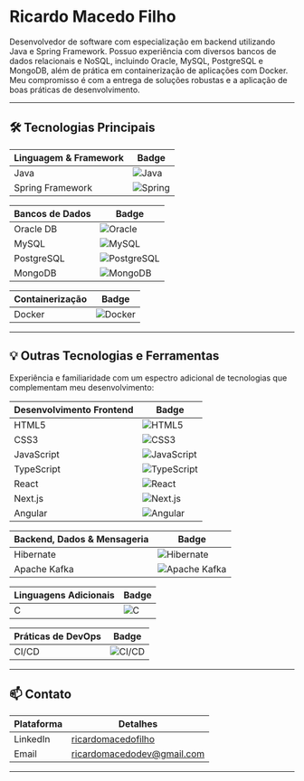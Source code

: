# Ricardo Macedo Filho

Desenvolvedor de software com especialização em backend utilizando Java e Spring Framework. Possuo experiência com diversos bancos de dados relacionais e NoSQL, incluindo Oracle, MySQL, PostgreSQL e MongoDB, além de prática em containerização de aplicações com Docker. Meu compromisso é com a entrega de soluções robustas e a aplicação de boas práticas de desenvolvimento.

---

## 🛠️ Tecnologias Principais

| Linguagem & Framework | Badge |
| ---------------------- | ----- |
| Java                   | ![Java](https://img.shields.io/badge/Java-ED8B00?style=for-the-badge&logo=java&logoColor=white) |
| Spring Framework       | ![Spring](https://img.shields.io/badge/Spring-6DB33F?style=for-the-badge&logo=spring&logoColor=white) |

| Bancos de Dados | Badge |
| --------------- | ----- |
| Oracle DB       | ![Oracle](https://img.shields.io/badge/Oracle-F80000?style=for-the-badge&logo=oracle&logoColor=white) |
| MySQL           | ![MySQL](https://img.shields.io/badge/MySQL-005C84?style=for-the-badge&logo=mysql&logoColor=white) |
| PostgreSQL      | ![PostgreSQL](https://img.shields.io/badge/PostgreSQL-316192?style=for-the-badge&logo=postgresql&logoColor=white) |
| MongoDB         | ![MongoDB](https://img.shields.io/badge/MongoDB-47A248?style=for-the-badge&logo=mongodb&logoColor=white) |

| Containerização | Badge |
| --------------- | ----- |
| Docker          | ![Docker](https://img.shields.io/badge/Docker-2496ED?style=for-the-badge&logo=docker&logoColor=white) |

---

## 💡 Outras Tecnologias e Ferramentas

Experiência e familiaridade com um espectro adicional de tecnologias que complementam meu desenvolvimento:

| Desenvolvimento Frontend | Badge |
| ------------------------ | ----- |
| HTML5                    | ![HTML5](https://img.shields.io/badge/HTML5-E34F26?style=for-the-badge&logo=html5&logoColor=white) |
| CSS3                     | ![CSS3](https://img.shields.io/badge/CSS3-1572B6?style=for-the-badge&logo=css3&logoColor=white) |
| JavaScript               | ![JavaScript](https://img.shields.io/badge/JavaScript-F7DF1E?style=for-the-badge&logo=javascript&logoColor=black) |
| TypeScript               | ![TypeScript](https://img.shields.io/badge/TypeScript-3178C6?style=for-the-badge&logo=typescript&logoColor=white) |
| React                    | ![React](https://img.shields.io/badge/React-61DAFB?style=for-the-badge&logo=react&logoColor=black) |
| Next.js                  | ![Next.js](https://img.shields.io/badge/Next.js-000000?style=for-the-badge&logo=next.js&logoColor=white) |
| Angular                  | ![Angular](https://img.shields.io/badge/Angular-DD0031?style=for-the-badge&logo=angular&logoColor=white) |

| Backend, Dados & Mensageria | Badge |
| --------------------------- | ----- |
| Hibernate                   | ![Hibernate](https://img.shields.io/badge/Hibernate-59666C?style=for-the-badge&logo=hibernate&logoColor=white) |
| Apache Kafka                | ![Apache Kafka](https://img.shields.io/badge/Apache_Kafka-231F20?style=for-the-badge&logo=apachekafka&logoColor=white) |

| Linguagens Adicionais | Badge |
| --------------------- | ----- |
| C                     | ![C](https://img.shields.io/badge/C-00599C?style=for-the-badge&logo=c&logoColor=white) |

| Práticas de DevOps | Badge |
| ------------------ | ----- |
| CI/CD              | ![CI/CD](https://img.shields.io/badge/CI%2FCD-Practices-brightgreen?style=for-the-badge) |

---

## 📫 Contato

| Plataforma | Detalhes |
| ---------- | -------- |
| LinkedIn   | [ricardomacedofilho](https://www.linkedin.com/in/ricardomacedofilho/) |
| Email      | ricardomacedodev@gmail.com |

---
